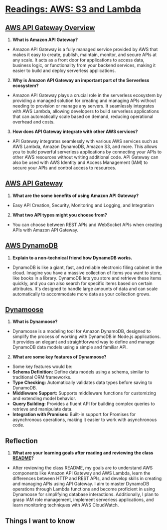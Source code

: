# [Readings: AWS: S3 and Lambda](https://github.com/codefellows/seattle-code-javascript-401d59/tree/main/class-17)

## [AWS API Gateway Overview](https://www.serverless.com/guides/amazon-api-gateway)
1. **What is Amazon API Gateway?**
* Amazon API Gateway is a fully managed service provided by AWS that makes it easy to create, publish, maintain, monitor, and secure APIs at any scale. It acts as a front door for applications to access data, business logic, or functionality from your backend services, making it easier to build and deploy serverless applications.
2. **Why is Amazon API Gateway an important part of the Serverless ecosystem?**
* Amazon API Gateway plays a crucial role in the serverless ecosystem by providing a managed solution for creating and managing APIs without needing to provision or manage any servers. It seamlessly integrates with AWS Lambda, allowing developers to build serverless applications that can automatically scale based on demand, reducing operational overhead and costs.
3. **How does API Gateway integrate with other AWS services?**
* API Gateway integrates seamlessly with various AWS services such as AWS Lambda, Amazon DynamoDB, Amazon S3, and more. This allows you to build powerful serverless applications by connecting your APIs to other AWS resources without writing additional code. API Gateway can also be used with AWS Identity and Access Management (IAM) to secure your APIs and control access to resources.

## [AWS API Gateway](https://aws.amazon.com/api-gateway/)
1. **What are the some benefits of using Amazon API Gateway?**
* Easy API Creation, Security, Monitoring and Logging, and Integration
2. **What two API types might you choose from?**
* You can choose between REST APIs and WebSocket APIs when creating APIs with Amazon API Gateway.

## [AWS DynamoDB](https://aws.amazon.com/dynamodb/)
1. **Explain to a non-technical friend how DynamoDB works.**
* DynamoDB is like a giant, fast, and reliable electronic filing cabinet in the cloud. Imagine you have a massive collection of items you want to store, like books in a library. DynamoDB lets you store and retrieve these items quickly, and you can also search for specific items based on certain attributes. It's designed to handle large amounts of data and can scale automatically to accommodate more data as your collection grows.

## [Dynamoose](https://dynamoosejs.com/getting_started/Introduction)
1. **What is Dynamoose?**
* Dynamoose is a modeling tool for Amazon DynamoDB, designed to simplify the process of working with DynamoDB in Node.js applications. It provides an elegant and straightforward way to define and manage DynamoDB data models using a simple and familiar API.
2. **What are some key features of Dynamoose?**
* Some key features would be:
* **Schema Definition:** Define data models using a schema, similar to traditional ORM frameworks.
* **Type Checking:** Automatically validates data types before saving to DynamoDB.
* **Middleware Support:** Supports middleware functions for customizing and extending model behavior.
* **Query Building:** Provides a fluent API for building complex queries to retrieve and manipulate data.
* **Integration with Promises:** Built-in support for Promises for asynchronous operations, making it easier to work with asynchronous code.

## Reflection
1. **What are your learning goals after reading and reviewing the class [README](https://codefellows.github.io/code-401-javascript-guide/curriculum/class-18/)?**
* After reviewing the class README, my goals are to understand AWS components like Amazon API Gateway and AWS Lambda, learn the differences between HTTP and REST APIs, and develop skills in creating and managing APIs using API Gateway. I aim to master DynamoDB operations through Lambda functions and become proficient in using Dynamoose for simplifying database interactions. Additionally, I plan to grasp IAM role management, implement serverless applications, and learn monitoring techniques with AWS CloudWatch.

## Things I want to know

